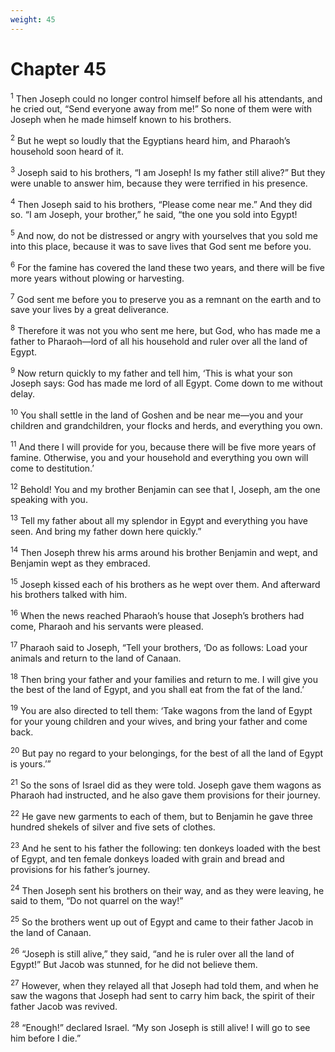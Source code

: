 ```yaml
---
weight: 45
---
```


# Chapter 45

<sup>1</sup> Then Joseph could no longer control himself before all his attendants, and he cried out, “Send everyone away from me!” So none of them were with Joseph when he made himself known to his brothers. 

<sup>2</sup> But he wept so loudly that the Egyptians heard him, and Pharaoh’s household soon heard of it. 

<sup>3</sup> Joseph said to his brothers, “I am Joseph! Is my father still alive?” But they were unable to answer him, because they were terrified in his presence. 

<sup>4</sup> Then Joseph said to his brothers, “Please come near me.” And they did so. “I am Joseph, your brother,” he said, “the one you sold into Egypt! 

<sup>5</sup> And now, do not be distressed or angry with yourselves that you sold me into this place, because it was to save lives that God sent me before you. 

<sup>6</sup> For the famine has covered the land these two years, and there will be five more years without plowing or harvesting. 

<sup>7</sup> God sent me before you to preserve you as a remnant on the earth and to save your lives by a great deliverance. 

<sup>8</sup> Therefore it was not you who sent me here, but God, who has made me a father to Pharaoh—lord of all his household and ruler over all the land of Egypt. 

<sup>9</sup> Now return quickly to my father and tell him, ‘This is what your son Joseph says: God has made me lord of all Egypt. Come down to me without delay. 

<sup>10</sup> You shall settle in the land of Goshen and be near me—you and your children and grandchildren, your flocks and herds, and everything you own. 

<sup>11</sup> And there I will provide for you, because there will be five more years of famine. Otherwise, you and your household and everything you own will come to destitution.’ 

<sup>12</sup> Behold! You and my brother Benjamin can see that I, Joseph, am the one speaking with you. 

<sup>13</sup> Tell my father about all my splendor in Egypt and everything you have seen. And bring my father down here quickly.” 

<sup>14</sup> Then Joseph threw his arms around his brother Benjamin and wept, and Benjamin wept as they embraced. 

<sup>15</sup> Joseph kissed each of his brothers as he wept over them. And afterward his brothers talked with him. 

<sup>16</sup> When the news reached Pharaoh’s house that Joseph’s brothers had come, Pharaoh and his servants were pleased. 

<sup>17</sup> Pharaoh said to Joseph, “Tell your brothers, ‘Do as follows: Load your animals and return to the land of Canaan. 

<sup>18</sup> Then bring your father and your families and return to me. I will give you the best of the land of Egypt, and you shall eat from the fat of the land.’ 

<sup>19</sup> You are also directed to tell them: ‘Take wagons from the land of Egypt for your young children and your wives, and bring your father and come back. 

<sup>20</sup> But pay no regard to your belongings, for the best of all the land of Egypt is yours.’” 

<sup>21</sup> So the sons of Israel did as they were told. Joseph gave them wagons as Pharaoh had instructed, and he also gave them provisions for their journey. 

<sup>22</sup> He gave new garments to each of them, but to Benjamin he gave three hundred shekels of silver and five sets of clothes. 

<sup>23</sup> And he sent to his father the following: ten donkeys loaded with the best of Egypt, and ten female donkeys loaded with grain and bread and provisions for his father’s journey. 

<sup>24</sup> Then Joseph sent his brothers on their way, and as they were leaving, he said to them, “Do not quarrel on the way!” 

<sup>25</sup> So the brothers went up out of Egypt and came to their father Jacob in the land of Canaan. 

<sup>26</sup> “Joseph is still alive,” they said, “and he is ruler over all the land of Egypt!” But Jacob was stunned, for he did not believe them. 

<sup>27</sup> However, when they relayed all that Joseph had told them, and when he saw the wagons that Joseph had sent to carry him back, the spirit of their father Jacob was revived. 

<sup>28</sup> “Enough!” declared Israel. “My son Joseph is still alive! I will go to see him before I die.” 


